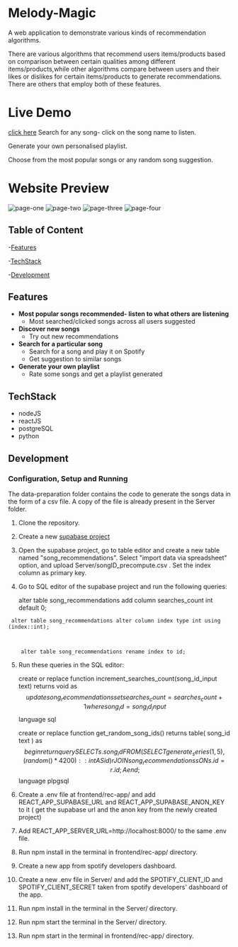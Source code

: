 # Melody-Magic
A web application to demonstrate various kinds of recommendation algorithms. 

There are various algorithms that recommend users items/products based on comparison between certain 
qualities among different items/products,while other algorithms compare between users and their likes 
or dislikes for certain items/products to generate recommendations. There are others that employ both of these features.

# Live Demo
[click here](www.melody-magic.vercel.app)
Search for any song- click on the song name to listen.

Generate your own personalised playlist.

Choose from the most popular songs or any random song suggestion. 

# Website Preview
![page-one](https://user-images.githubusercontent.com/71892789/170827537-f0f7a451-4ae0-4c98-94c7-7b4ac24c41c9.jpg)
![page-two](https://user-images.githubusercontent.com/71892789/170827590-cf0dd531-dad2-461f-84d1-8ef3000ae6e2.jpg)
![page-three](https://user-images.githubusercontent.com/71892789/170827601-56ca85b7-0bea-412a-9054-7c9c13db2b2f.jpg)
![page-four](https://user-images.githubusercontent.com/71892789/170827607-3b341d31-e877-4b61-b2bd-c914f2d987cd.jpg)

## Table of Content
  -[Features](#features)

-[TechStack](#techstack)

-[Development](#development)
## Features
- **Most popular songs recommended- listen to what others are listening**
  - Most searched/clicked songs across all users suggested
- **Discover new songs**
  - Try out new recommendations
- **Search for a particular song**
  - Search for a song and play it on Spotify
  - Get suggestion to similar songs
- **Generate your own playlist**
  - Rate some songs and get a playlist generated
 
 ## TechStack
   - nodeJS
   - reactJS
   - postgreSQL
   - python
 
 ## Development
 ### Configuration, Setup and Running 
  
   The data-preparation folder contains the code to generate the songs data in the form of a csv file. A copy of the file is already present in the Server folder.
   
   1. Clone the repository.
   2. Create a new [supabase project](https://supabase.com/)
   3. Open the supabase project, go to table editor and create a new table named "song_recommendations". Select "import data via spreadsheet" option, and upload Server/songID_precompute.csv . Set the index column as primary key.
   4. Go to SQL editor of the supabase project and run the following queries:
   
       alter table song_recommendations add column searches_count int default 0;

 
     alter table song_recommendations alter column index type int using (index::int);

    
   
        alter table song_recommendations rename index to id;

    
 5. Run these queries in the SQL editor:
    
    create or replace function increment_searches_count(song_id_input text) returns void as 
  $$
  update song_recommendations
  set searches_count = searches_count + 1
  where song_id = song_id_input
  $$
  language sql
    

    
    create or replace function get_random_song_ids() returns table(
  song_id text
) as
$$
begin 
  return query SELECT s.song_id
  FROM (
    SELECT generate_series(1,5), (random()*4200):: int AS id
  ) r
  JOIN song_recommendations s
  ON s.id = r.id;A
  end;
  $$
  language plpgsql
 
 
 6. Create a .env file at frontend/rec-app/ and add REACT_APP_SUPABASE_URL and REACT_APP_SUPABASE_ANON_KEY to it ( get the supabase url and the anon key
    from the newly created project)
 7. Add REACT_APP_SERVER_URL=http://localhost:8000/ to the same .env file.
 8. Run npm install in the terminal in frontend/rec-app/ directory.
 9. Create a new app from spotify developers dashboard.
 10. Create a new .env file in Server/ and add the SPOTIFY_CLIENT_ID and SPOTIFY_CLIENT_SECRET taken from spotify developers' dashboard of the app.
 11. Run npm install in the terminal in the Server/ directory.
 12. Run npm start the terminal in the Server/ directory.
 13. Run npm start in the terminal in frontend/rec-app/ directory.
  
